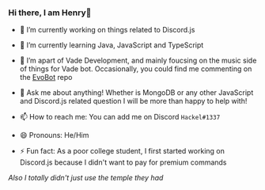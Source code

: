 ### Hi there, I am Henry👋

- 🔭 I’m currently working on things related to Discord.js

- 🌱 I’m currently learning Java, JavaScript and TypeScript

- 👯 I’m apart of Vade Development, and mainly foucsing on the music side of things for Vade bot. Occasionally, you could find me commenting on the [EvoBot](https://github.com/eritislami/evobot) repo

- 💬 Ask me about anything! Whether is MongoDB or any other JavaScript and Discord.js related question I will be more than happy to help with!

- 📫 How to reach me: You can add me on Discord `Hackel#1337`

- 😄 Pronouns: He/Him

- ⚡ Fun fact: As a poor college student, I first started working on Discord.js because I didn't want to pay for premium commands


_Also I totally didn't just use the temple they had_

